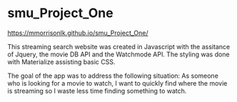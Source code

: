 # smu_Project_One

https://mmorrisonlk.github.io/smu_Project_One/

This streaming search website was created in Javascript with the assitance of Jquery, the movie DB API and the Watchmode API. The styling was done with Materialize assisting basic CSS.

The goal of the app was to address the following situation:
    As someone who is looking for a movie to watch,
    I want to quickly find where the movie is streaming so
    I waste less time finding something to watch.

